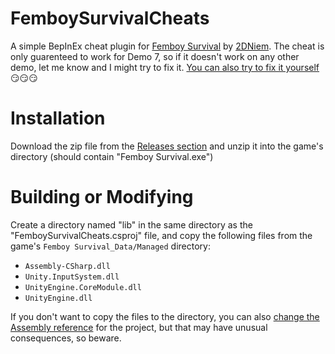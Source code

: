 # FemboySurvivalCheats
 A simple BepInEx cheat plugin for [Femboy Survival](https://niemand2d.itch.io/femboy-survival) by [2DNiem](https://www.patreon.com/2dniem). The cheat is only guarenteed to work for Demo 7, so if it doesn't work on any other demo, let me know and I might try to fix it. [You can also try to fix it yourself](https://github.com/JMVRy/FemboySurvivalCheats/pulls) 😏😏😏

# Installation
 Download the zip file from the [Releases section](https://github.com/JMVRy/FemboySurvivalCheats/releases) and unzip it into the game's directory (should contain "Femboy Survival.exe")
 
# Building or Modifying
 Create a directory named "lib" in the same directory as the "FemboySurvivalCheats.csproj" file, and copy the following files from the game's `Femboy Survival_Data/Managed` directory:
 * `Assembly-CSharp.dll`
 * `Unity.InputSystem.dll`
 * `UnityEngine.CoreModule.dll`
 * `UnityEngine.dll`
 
 If you don't want to copy the files to the directory, you can also [change the Assembly reference](https://learn.microsoft.com/en-us/visualstudio/ide/managing-references-in-a-project) for the project, but that may have unusual consequences, so beware. 